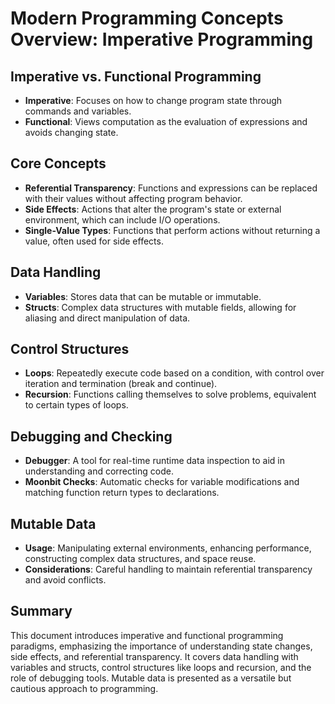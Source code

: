 # Modern Programming Concepts Overview: Imperative Programming

## Imperative vs. Functional Programming

- **Imperative**: Focuses on how to change program state through commands and variables.
- **Functional**: Views computation as the evaluation of expressions and avoids changing state.

## Core Concepts

- **Referential Transparency**: Functions and expressions can be replaced with their values without affecting program behavior.
- **Side Effects**: Actions that alter the program's state or external environment, which can include I/O operations.
- **Single-Value Types**: Functions that perform actions without returning a value, often used for side effects.

## Data Handling

- **Variables**: Stores data that can be mutable or immutable.
- **Structs**: Complex data structures with mutable fields, allowing for aliasing and direct manipulation of data.

## Control Structures

- **Loops**: Repeatedly execute code based on a condition, with control over iteration and termination (break and continue).
- **Recursion**: Functions calling themselves to solve problems, equivalent to certain types of loops.

## Debugging and Checking

- **Debugger**: A tool for real-time runtime data inspection to aid in understanding and correcting code.
- **Moonbit Checks**: Automatic checks for variable modifications and matching function return types to declarations.

## Mutable Data

- **Usage**: Manipulating external environments, enhancing performance, constructing complex data structures, and space reuse.
- **Considerations**: Careful handling to maintain referential transparency and avoid conflicts.

## Summary

This document introduces imperative and functional programming paradigms, emphasizing the importance of understanding state changes, side effects, and referential transparency. It covers data handling with variables and structs, control structures like loops and recursion, and the role of debugging tools. Mutable data is presented as a versatile but cautious approach to programming.
